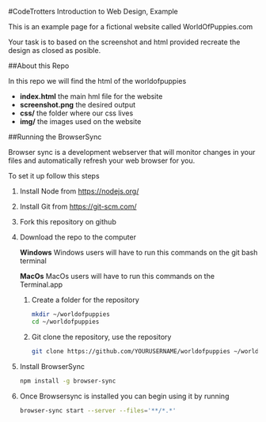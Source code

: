 #CodeTrotters Introduction to Web Design, Example

This is an example page for a fictional website
called WorldOfPuppies.com

Your task is to based on the screenshot and html
provided recreate the design as closed as posible.

##About this Repo

In this repo we will find the html of the worldofpuppies

- **index.html**     the main hml file for the website
- **screenshot.png** the desired output
- **css/**           the folder where our css lives
- **img/**           the images used on the website


##Running the BrowserSync

Browser sync is a development webserver
that will monitor changes in your files
and automatically refresh your web browser
for you.

To set it up follow this steps

1. Install Node from https://nodejs.org/
2. Install Git  from https://git-scm.com/
3. Fork this repository on github
4. Download the repo to the computer

	**Windows**
	Windows users will have to run this commands
	on the git bash terminal
	
	**MacOs**
	MacOs users will have to run this commands
	on the Terminal.app
	
	1. Create a folder for the repository
		```bash
		mkdir ~/worldofpuppies
		cd ~/worldofpuppies
		```

	2. Git clone the repository, use the repository

		```bash
		git clone https://github.com/YOURUSERNAME/worldofpuppies ~/worldofpuppies
		```
		
5. Install BrowserSync

	```bash
	npm install -g browser-sync
	```
6. Once Browsersync is installed you can begin using it     by running

	```bash
	browser-sync start --server --files='**/*.*'
	``` 		
	
	









